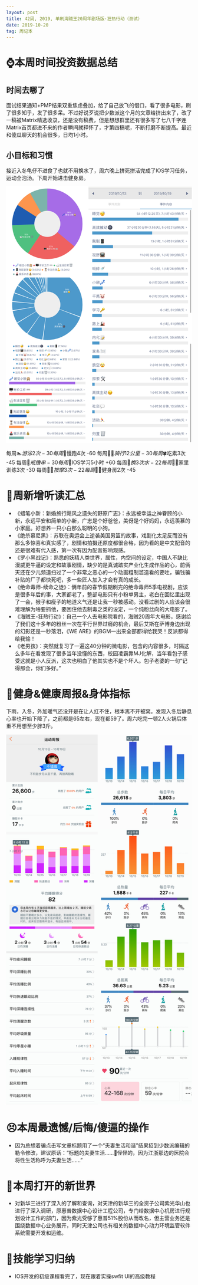 ```yaml
---
layout: post
title: 42周, 2019, 单刷海贼王20周年剧场版·狂热行动（测试）
date: 2019-10-20
tag: 周记本
---
```


# ⌚️本周时间投资数据总结

## 时间去哪了

面试结果通知+PMP结果双重焦虑叠加，给了自己放飞的借口，看了很多电影，刷了很多知乎，发了很多呆。不过好说歹说把少数派这个月的文章给挤出来了，改了一稿被Matrix精选收录，还是没有稿费，但是想想群里还有很多写了七八千字连Matrix首页都进不来的作者瞬间就释怀了，才第四稿呢，不断打磨不断提高。最近和傻瓜聊天的机会很多，日均1小时。

## 小目标和习惯

接近入冬龟仔不进食了也就不用换水了，周六晚上拼死拼活完成了IOS学习任务，运动全泡汤。下周开始进击健身房。

![时间块](/images/pic/week1942_1.jpg)

每周$🏊游泳2次  -30
每周$🏃慢跑4次  -60
每周$🚴‍♀️骑行12公里  -30
每周$🍀吃素3次  -45
每周$🌚戒撸串  -30
每周$🍎IOS学习5小时  +60
每周$🐢换3次水  -22
每周$🤸‍♀️家里训练3次  -30
每周$🤽‍♀️按摩3次  -22
每周$🏋️‍♂️健身房2次  -45

# 📖周新增听读汇总

- 《蜡笔小新：新婚旅行飓风之遗失的野原广志》：永远被幸运之神眷顾的小新，永远平安和简单的小新，广志是个好爸爸，美伢是个好妈妈，永远羡慕的小家庭。好想养一只小白那么聪明的小狗。
- 《绝杀慕尼黑》：苏联在奥运会上逆袭美国男篮的故事，戏剧化太足反而没有那么多惊喜和真实感了，剧情和拍摄还原度都很合格，因为看的是中文配音的还是很难有代入感，第一次有因为配音影响观感。
- 《罗小黑战记》：熟悉的妖精人类世界，属性，内空间的设定，中国人不缺比漫威更牛逼的设定和故事剧情，缺少的是真诚踏实产业化生成作品的心，前俩天还在少儿频道扫过了一个非常之恶心的一个动画粗制滥造看的要吐，骗钱骗补贴的厂子都快死吧，多一些匠人加入才会有真的成长。
- 《绝命毒师-续命之徒》：俩年前的春节假期刷完的绝命毒师5季电视剧，应该是很多年后的事，大家都老了，整部电影只有小粉单男主，老白在回忆里出现了一会，猴子和瘦子的地道义气还是让我一秒被感动。没看过剧的人应该会很难理解为啥要抓他，要困住他去制毒之类的设定，一个纯粉丝向的大电影了。
- 《海贼王-狂热行动》：自己一个人去电影院看的，海贼20周年大电影，感谢给了我们这十多年的粉丝一次在平行世界过瘾的机会，最后艾斯在萨博身边出现的幻影还是一秒落泪，《WE ARE》的BGM一出来全部都得给我哭！反派都得给我输！
- 《老男孩》：突然就复习了一遍这40分钟的微电影，包含的内容很多，时隔这么多年在看发现了很多当年没懂的东西，校园凌霸靠MJ化解，当年看包子感受这就是小人反派，这次也明白了他其实也不是个坏人。包子老婆的一句“记得那会，你们多好。”

# 👊健身&健康周报&身体指标

下雨，入冬，外加暖气还没开是在让人扛不住，根本离不开被窝。发现入冬后静息心率也开始下降了，之前都是65左右，现在都59了。周六吃完一顿2人火锅后体重不用想至少胖3斤。

![华为健康](/images/pic/week1942_2.jpg)

# 😣本周最遗憾/后悔/傻逼的操作

- 因为总想着骗点击写文章标题用了一个“夫妻生活和谐”结果招到少数派编辑的勒令修改，建议原话：“标题的夫妻生活……🤔怪怪的，因为江浙那边的医院会将性生活称呼为夫妻生活……”

# 🦖本周打开的新世界

- 对新华三进行了深入的了解和查询，对天津的新华三的全资子公司紫光华山也进行了深入调研，原惠普数据中心设计工程公司，专门给数据中心机房进行规划设计工作的部门，因为紫光受够了惠普51%股份从而改名，但主营业务还是围绕数据中心业务展开，同时天津公司也有相关的数据中心动力环境监管软件系统需要开发和运维。

# 🔧技能学习归纳

- IOS开发的初级课程看完了，现在跟着实操swfit UI的高级教程